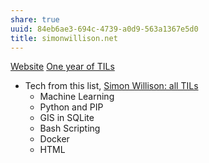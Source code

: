 ```yaml
---
share: true
uuid: 84eb6ae3-694c-4739-a0d9-563a1367e5d0
title: simonwillison.net
---
```

[Website](../5f36394e-9b44-4bf3-b04a-39aa6c7789aa)
[One year of TILs](https://simonwillison.net/2021/May/2/one-year-of-tils/)

* Tech from this list, [Simon Willison: all TILs](https://til.simonwillison.net/all)
	* Machine Learning
	* Python and PIP
	* GIS in SQLite
	* Bash Scripting
	* Docker
	* HTML